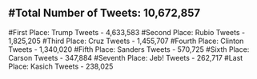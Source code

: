 #Total Number of Tweets: 10,672,857 
---
#First Place: Trump Tweets - 4,633,583
#Second Place: Rubio Tweets - 1,825,205
#Third Place: Cruz Tweets - 1,455,707
#Fourth Place: Clinton Tweets - 1,340,020
#Fifth Place: Sanders Tweets - 570,725
#Sixth Place: Carson Tweets - 347,884
#Seventh Place: Jeb! Tweets - 262,717
#Last Place: Kasich Tweets - 238,025
